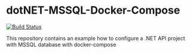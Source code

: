 # dotNET-MSSQL-Docker-Compose

[![Build Status](https://dev.azure.com/PractiseOrg/PractiseProject/_apis/build/status/dotNET-MSSQL-CI-Pipeline?branchName=main)](https://dev.azure.com/PractiseOrg/PractiseProject/_build/latest?definitionId=23&branchName=main)

This repository contains an example how to configure a .NET API project with MSSQL database with docker-compose
